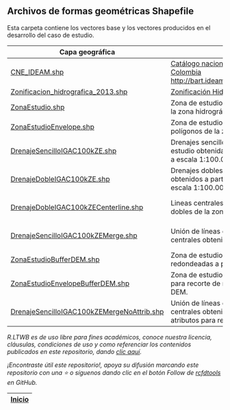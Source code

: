 ## Archivos de formas geométricas Shapefile

Esta carpeta contiene los vectores base y los vectores producidos en el desarrollo del caso de estudio.

| Capa geográfica                                                                                                                              | Descripción                                                                                                                                              | CRS                          | Actividad                                                                      |
|----------------------------------------------------------------------------------------------------------------------------------------------|----------------------------------------------------------------------------------------------------------------------------------------------------------|:-----------------------------|--------------------------------------------------------------------------------|
| [CNE_IDEAM.shp](https://github.com/rcfdtools/R.LTWB/blob/main/.shp/CNE_IDEAM.zip)                                                            | [Catálogo nacional de estaciones - CNE del IDEAM Colombia](http://dhime.ideam.gov.co/atencionciudadano/) http://bart.ideam.gov.co/cneideam/CNE_IDEAM.zip | GCS_MAGNA                    | [CaseStudy](https://github.com/rcfdtools/R.LTWB/tree/main/Section01/CaseStudy) | 
| [Zonificacion_hidrografica_2013.shp](https://github.com/rcfdtools/R.LTWB/blob/main/.shp/Zonificacion_Hidrografica_2013)                      | [Zonificación Hidrográfica de Colombia 2013](http://bart.ideam.gov.co/cneideam/Capasgeo/Zonificacion_Hidrografica_2013.zip)                              | GCS_MAGNA                    | [CaseStudy](https://github.com/rcfdtools/R.LTWB/tree/main/Section01/CaseStudy) |
| [ZonaEstudio.shp](https://github.com/rcfdtools/R.LTWB/blob/main/.shp/ZonaEstudio.zip)                                                        | Zona de estudio por disolución de los polígonos de la zona hidrográfica 28 - Cesar                                                                       | GCS_MAGNA                    | [CaseStudy](https://github.com/rcfdtools/R.LTWB/tree/main/Section01/CaseStudy) |
| [ZonaEstudioEnvelope.shp](https://github.com/rcfdtools/R.LTWB/blob/main/.shp/ZonaEstudioEnvelope.zip)                                        | Zona de estudio - envolvente regular de los polígonos de la zona hidrográfica 28 - Cesar                                                                 | GCS_MAGNA                    | [CaseStudy](https://github.com/rcfdtools/R.LTWB/tree/main/Section01/CaseStudy) |
| [DrenajeSencilloIGAC100kZE.shp](https://github.com/rcfdtools/R.LTWB/blob/main/.shp/DrenajeSencilloIGAC100kZE.zip)                            | Drenajes sencillos IGAC 100k de la zona de estudio obtenidas a partir de la GDB nacional IGAC a escala 1:100.000                                         | MAGNA-SIRGAS_Origen-Nacional | [GDB100k](https://github.com/rcfdtools/R.LTWB/tree/main/Section02/GDB100k)     |
| [DrenajeDobleIGAC100kZE.shp](https://github.com/rcfdtools/R.LTWB/blob/main/.shp/DrenajeDobleIGAC100kZE.zip)                                  | Drenajes dobles IGAC 100k de la zona de estudio obtenidos a partir de la GDB nacional IGAC a escala 1:100.000                                            | MAGNA-SIRGAS_Origen-Nacional | [GDB100k](https://github.com/rcfdtools/R.LTWB/tree/main/Section02/GDB100k)     |
| [DrenajeDobleIGAC100kZECenterline.shp](https://github.com/rcfdtools/R.LTWB/blob/main/.shp/DrenajeDobleIGAC100kZECenterline.zip)              | Lineas centrales obtenidas a partir de los drenajes dobles de la zona de estudio.                                                                        | MAGNA-SIRGAS_Origen-Nacional | [GDB100k](https://github.com/rcfdtools/R.LTWB/tree/main/Section02/GDB100k)     |
| [DrenajeSencilloIGAC100kZEMerge.shp](https://github.com/rcfdtools/R.LTWB/blob/main/.shp/DrenajeSencilloIGAC100kZEMerge.zip)                  | Unión de líneas de drenajes sencillos y lineas centrales obtenidas de los drenajes dobles.                                                               | MAGNA-SIRGAS_Origen-Nacional | [GDB100k](https://github.com/rcfdtools/R.LTWB/tree/main/Section02/GDB100k)     |
| [ZonaEstudioBufferDEM.shp](https://github.com/rcfdtools/R.LTWB/blob/main/.shp/ZonaEstudioBufferDEM.zip)                                      | Zona de estudio DEM - aferencia con esquinas redondeadas a partir de la zona de estudio.                                                                 | GCS_MAGNA                    | [AgreeDEM](https://github.com/rcfdtools/R.LTWB/tree/main/Section02/AgreeDEM)   |
| [ZonaEstudioEnvelopeBufferDEM.shp](https://github.com/rcfdtools/R.LTWB/blob/main/.shp/ZonaEstudioEnvelopeBufferDEM.zip)                      | Zona de estudio envolvente DEM - envolvente para recorte de modelos digitales de elevación DEM.                                                          | GCS_MAGNA                    | [AgreeDEM](https://github.com/rcfdtools/R.LTWB/tree/main/Section02/AgreeDEM)   |
| [DrenajeSencilloIGAC100kZEMergeNoAttrib.shp](https://github.com/rcfdtools/R.LTWB/blob/main/.shp/DrenajeSencilloIGAC100kZEMergeNoAttrib.zip)  | Unión de líneas de drenajes sencillos y lineas centrales obtenidas de los drenajes dobles y sin atributos para recondicionamiento de DEM.                | MAGNA-SIRGAS_Origen-Nacional | [AgreeDEM](https://github.com/rcfdtools/R.LTWB/tree/main/Section02/AgreeDEM)     |


_R.LTWB es de uso libre para fines académicos, conoce nuestra licencia, cláusulas, condiciones de uso y como referenciar los contenidos publicados en este repositorio, dando [clic aquí](https://github.com/rcfdtools/R.LTWB/wiki/License)._

_¡Encontraste útil este repositorio!, apoya su difusión marcando este repositorio con una ⭐ o síguenos dando clic en el botón Follow de [rcfdtools](https://github.com/rcfdtools) en GitHub._

| [Inicio](https://github.com/rcfdtools/R.LTWB/wiki) |
|----------------------------------------------------|
